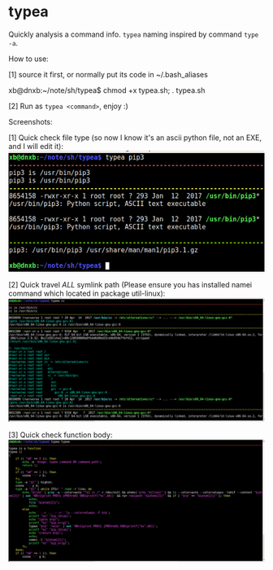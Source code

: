 # typea

Quickly analysis a command info. `typea` naming inspired by command `type -a`.  

How to use:  

[1]  source it first, or normally put its code in ~/.bash_aliases  

xb@dnxb:~/note/sh/typea$ chmod +x typea.sh; . typea.sh  

[2] Run as `typea <command>`, enjoy :)  

Screenshots:  

[1] Quick check file type (so now I know it's an ascii python file, not an EXE, and I will edit it):   
![Check file type](/1510210160_2017-11-09_PPabjenvK6.png?raw=true "Check file type")  

[2] Quick travel *ALL* symlink path (Please ensure you has installed namei command which located in package util-linux):   
![Check travel symlink path](/1510210226_2017-11-09_mi9R2urpJw.png?raw=true "Quick travel symlink path")  

[3] Quick check function body:  
![Check function body](/1510210328_2017-11-09_TKX67tj8jz.png?raw=true "Check function body")  




